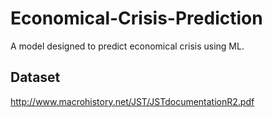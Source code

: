 # Economical-Crisis-Prediction
A model designed to predict economical crisis using ML.

## Dataset
http://www.macrohistory.net/JST/JSTdocumentationR2.pdf
